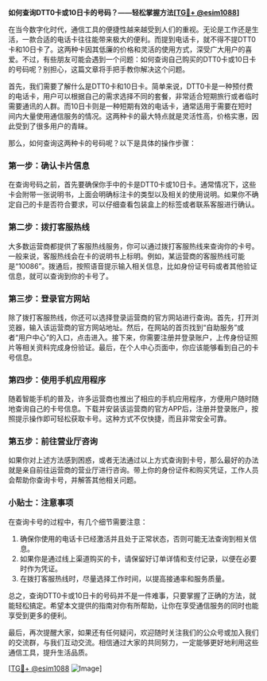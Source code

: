 **如何查询DTT0卡或10日卡的号码？——轻松掌握方法[[TG💪+ @esim1088](https://t.me/s/esim1088)]**

在当今数字化时代，通信工具的便捷性越来越受到人们的重视。无论是工作还是生活，一款合适的电话卡往往能带来极大的便利。而提到电话卡，就不得不提DTT0卡和10日卡了。这两种卡因其低廉的价格和灵活的使用方式，深受广大用户的喜爱。不过，有些朋友可能会遇到一个问题：如何查询自己购买的DTT0卡或10日卡的号码呢？别担心，这篇文章将手把手教你解决这个问题。

首先，我们需要了解什么是DTT0卡和10日卡。简单来说，DTT0卡是一种预付费的电话卡，用户可以根据自己的需求选择不同的套餐，非常适合短期旅行或者临时需要通讯的人群。而10日卡则是一种短期有效的电话卡，通常适用于需要在短时间内大量使用通信服务的情况。这两种卡的最大特点就是灵活性高，价格实惠，因此受到了很多用户的青睐。

那么，如何查询这两种卡的号码呢？以下是具体的操作步骤：

### **第一步：确认卡片信息**
在查询号码之前，首先要确保你手中的卡是DTT0卡或10日卡。通常情况下，这些卡会附带一张说明书，上面会明确标注卡的类型以及相关的使用说明。如果你不确定自己的卡是否符合要求，可以仔细查看包装盒上的标签或者联系客服进行确认。

### **第二步：拨打客服热线**
大多数运营商都提供了客服热线服务，你可以通过拨打客服热线来查询你的卡号。一般来说，客服热线会在卡的说明书上标明。例如，某运营商的客服热线可能是“10086”。拨通后，按照语音提示输入相关信息，比如身份证号码或者其他验证信息，就可以查询到你的卡号了。

### **第三步：登录官方网站**
除了拨打客服热线，你还可以选择登录运营商的官方网站进行查询。首先，打开浏览器，输入该运营商的官方网站地址。然后，在网站的首页找到“自助服务”或者“用户中心”的入口，点击进入。接下来，你需要注册并登录账户，上传身份证照片等相关资料完成身份验证。最后，在个人中心页面中，你应该能够看到自己的卡号信息。

### **第四步：使用手机应用程序**
随着智能手机的普及，许多运营商也推出了相应的手机应用程序，方便用户随时随地查询自己的卡号信息。下载并安装该运营商的官方APP后，注册并登录账户，按照提示操作即可轻松获取卡号。这种方式不仅快捷，而且非常安全可靠。

### **第五步：前往营业厅咨询**
如果你对上述方法感到困惑，或者无法通过以上方式查询到卡号，那么最好的办法就是亲自前往运营商的营业厅进行咨询。带上你的身份证件和购买凭证，工作人员会帮助你查询卡号，并解答其他相关问题。

### **小贴士：注意事项**
在查询卡号的过程中，有几个细节需要注意：
1. 确保你使用的电话卡已经激活并且处于正常状态，否则可能无法查询到相关信息。
2. 如果你是通过线上渠道购买的卡，请保留好订单详情和支付记录，以便在必要时作为凭证。
3. 在拨打客服热线时，尽量选择工作时间，以提高接通率和服务质量。

总之，查询DTT0卡或10日卡的号码并不是一件难事，只要掌握了正确的方法，就能轻松搞定。希望本文提供的指南对你有所帮助，让你在享受通信服务的同时也能享受到更多的便利。

最后，再次提醒大家，如果还有任何疑问，欢迎随时关注我们的公众号或加入我们的交流群，与我们互动交流。相信通过大家的共同努力，一定能够更好地利用这些通信工具，提升生活品质。

[[TG💪+ @esim1088](https://t.me/s/esim1088) ![Image](https://i.postimg.cc/4NQfJmqS/Snipaste-2025-05-13-00-14-12.png)]